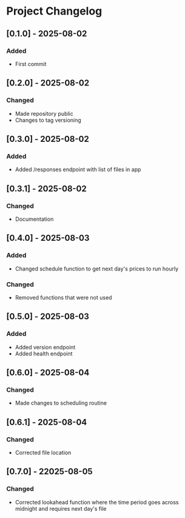 # Project Changelog

## [0.1.0] - 2025-08-02

### Added

- First commit

## [0.2.0] - 2025-08-02

### Changed

- Made repository public
- Changes to tag versioning

## [0.3.0] - 2025-08-02

### Added

- Added /responses endpoint with list of files in app

## [0.3.1] - 2025-08-02

### Changed

- Documentation

## [0.4.0] - 2025-08-03

### Added

- Changed schedule function to get next day's prices to run hourly

### Changed

- Removed functions that were not used

## [0.5.0] - 2025-08-03

### Added

- Added version endpoint
- Added health endpoint

## [0.6.0] - 2025-08-04

### Changed

- Made changes to scheduling routine

## [0.6.1] - 2025-08-04

### Changed

- Corrected file location

## [0.7.0] - 22025-08-05

### Changed

- Corrected lookahead function where the time period goes across midnight and requires next day's file
